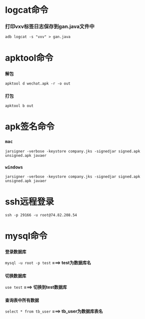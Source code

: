 # logcat命令
### 打印vxv标签日志保存到gan.java文件中
`adb logcat -s "vxv" > gan.java`

# apktool命令
### `解包`
`apktool d wechat.apk -r -o out`
### `打包`
`apktool b out`

# apk签名命令
### `mac`
`jarsigner -verbose -keystore company.jks -signedjar signed.apk unsigned.apk javaer`
### `windows`
`jarsigner -verbose -keystore company.jks -signedjar signed.apk unsigned.apk javaer`

# ssh远程登录
`ssh -p 29166 -u root@74.82.208.54`

# mysql命令
### `登录数据库`
`mysql -u root -p test`
**===> test为数据库名**
### `切换数据库`
`use test`
**===> 切换到test数据库**
### `查询表中所有数据`
`select * from tb_user`
**===> tb_user为数据库表名**